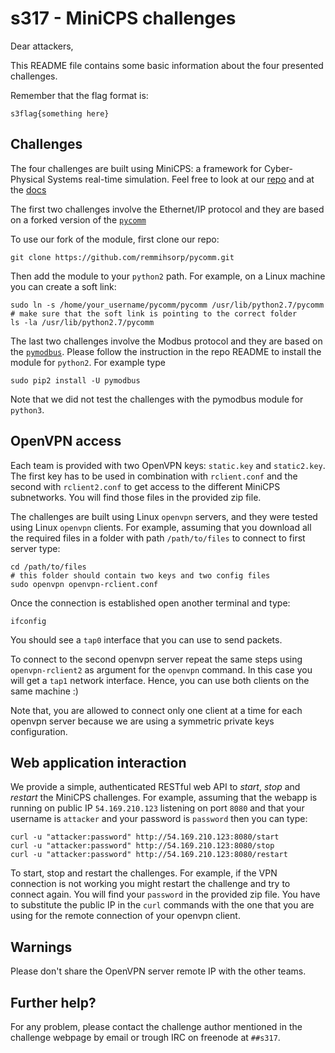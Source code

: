 # s317 - MiniCPS challenges

Dear attackers,

This README file contains some basic information about the four presented
challenges.

Remember that the flag format is:

    s3flag{something here}

## Challenges

The four challenges are built using  MiniCPS: a framework for Cyber-Physical
Systems real-time simulation. Feel free to look at our
[repo](https://github.com/scy-phy/minicps) and at the
[docs](https://minicps.readthedocs.io/en/latest/?badge=latest)

The first two challenges involve the Ethernet/IP protocol and they are based
on a forked version of the [`pycomm`](https://github.com/ruscito/pycomm)

To use our fork of the module, first clone our repo:

    git clone https://github.com/remmihsorp/pycomm.git

Then add the module to your `python2` path.
For example, on a Linux machine you can create a soft link:

    sudo ln -s /home/your_username/pycomm/pycomm /usr/lib/python2.7/pycomm
    # make sure that the soft link is pointing to the correct folder
    ls -la /usr/lib/python2.7/pycomm

The last two challenges involve the Modbus protocol and they are based on the
[`pymodbus`](https://github.com/bashwork/pymodbus). Please follow the
instruction in the repo README to install the module for `python2`. For
example type

    sudo pip2 install -U pymodbus

Note that we did not test the challenges with the pymodbus module for `python3`.

## OpenVPN access

Each team is provided with two OpenVPN keys: `static.key` and `static2.key`.
The first key has to be used in combination with `rclient.conf` and the second
with `rclient2.conf` to get access to the different MiniCPS subnetworks.
You will find those files in the provided zip file.

The challenges are built using Linux `openvpn` servers, and they were tested
using Linux `openvpn` clients. For example, assuming that you download all the
required files in a folder with path `/path/to/files` to connect to first server
type:

    cd /path/to/files
    # this folder should contain two keys and two config files
    sudo openvpn openvpn-rclient.conf

Once the connection is established open another terminal and type:

    ifconfig

You should see a `tap0` interface that you can use to send packets.

To connect to the second openvpn server repeat the same steps using `openvpn-rclient2`
as argument for the `openvpn` command. In this case you will get a `tap1`
network interface. Hence, you can use both clients on the same machine :)

Note that, you are allowed to connect only one client at a time for each
openvpn server because we are using a symmetric private keys configuration.

## Web application interaction

We provide a simple, authenticated RESTful web API to *start*, *stop* and *restart*
the MiniCPS challenges. For example, assuming that the webapp is running on
public IP `54.169.210.123` listening on port `8080` and that your username
is `attacker` and your password is `password` then you can type:

    curl -u "attacker:password" http://54.169.210.123:8080/start
    curl -u "attacker:password" http://54.169.210.123:8080/stop
    curl -u "attacker:password" http://54.169.210.123:8080/restart

To start, stop and restart the challenges. For example, if the VPN connection
is not working you might restart the challenge and try to connect again. You
will find your `password` in the provided zip file. You have to substitute the
public IP in the `curl` commands with the one that you are using for the
remote connection of your openvpn client.

## Warnings

Please don't share the OpenVPN server remote IP with the other teams.

## Further help?

For any problem, please contact the challenge author mentioned in the
challenge webpage by email or trough IRC on freenode at `##s317`.


